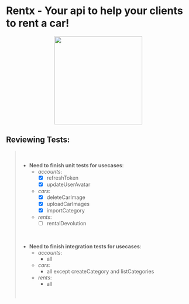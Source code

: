 # Rentx - Your api to help your clients to rent a car!

<img
  src="https://www.pinclipart.com/picdir/big/95-950337_racecar-jake-by-sircinnamon-d5itmuc-adventure-time-car.png"
  style="display: block; margin: 0 auto;" width="240"
/>

## Reviewing Tests:

> <br/>
>
> - __Need to finish unit tests for usecases__:
>      - _accounts_:
>        - [X] refreshToken
>        - [x] updateUserAvatar
>      - _cars_:
>        - [x] deleteCarImage
>        - [x] uploadCarImages
>        - [x] importCategory
>      - _rents_:
>        - [ ] rentalDevolution
>
> <br/>
>
>  - __Need to finish integration tests for usecases__:
>    - _accounts_:
>      - all
>    - _cars_:
>      - all except createCategory and listCategories
>    - _rents_:
>      - all
>
> <br/>